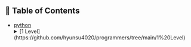 ## :memo: Table of Contents

- [python](#python)
  <details>
    <summary>[1 Level](https://github.com/hyunsu4020/programmers/tree/main/1%20Level)</summary>
    - [짝수와 홀수](https://github.com/hyunsu4020/programmers/blob/main/1%20Level/12937.py)
    - [평균 구하기](https://github.com/hyunsu4020/programmers/blob/main/1%20Level/12944.py)
    - [약수의 합](https://github.com/hyunsu4020/programmers/commit/768e3d3b02a49975748693ca2a5abefd21cb45db)
    - [자릿 수 더하기](https://github.com/hyunsu4020/programmers/blob/main/1%20Level/12931.py)
    - [정수 제곱근 판별](https://github.com/hyunsu4020/programmers/blob/main/1%20Level/12934.py)
    - [자연수 뒤집어 배열로 만들기](https://github.com/hyunsu4020/programmers/blob/main/1%20Level/12932.py)
    - [문자열 내 p와 y의 개수](https://github.com/hyunsu4020/programmers/blob/main/1%20Level/12916.py)
    - [하샤드 수](https://github.com/hyunsu4020/programmers/blob/main/1%20Level/12947.py)
    - [정수 내림차순으로 배치하기](https://github.com/hyunsu4020/programmers/blob/main/1%20Level/12933.py)
    - [문자열을 정수로 바꾸기](https://github.com/hyunsu4020/programmers/blob/main/1%20Level/12925.py)
    - [x만큼 간격이 있는 n개의 숫자](https://github.com/hyunsu4020/programmers/blob/main/1%20Level/12954.py)
    - [나머지가 1이 되는 수 찾기](https://github.com/hyunsu4020/programmers/blob/main/1%20Level/87389.py)
    - [콜라츠 추측하기](https://github.com/hyunsu4020/programmers/blob/main/1%20Level/12943.py)
    - [두 정수 사이의 합](https://github.com/hyunsu4020/programmers/blob/main/1%20Level/12912.py)
    - [서울에서 김서방 찾기](https://github.com/hyunsu4020/programmers/blob/main/1%20Level/12919.py)
    - [핸드폰 번호 가리기](https://github.com/hyunsu4020/programmers/blob/main/1%20Level/12948.py)
    - [나누어 떨어지는 숫자 배열](https://github.com/hyunsu4020/programmers/blob/main/1%20Level/12910.py)
  </details>
